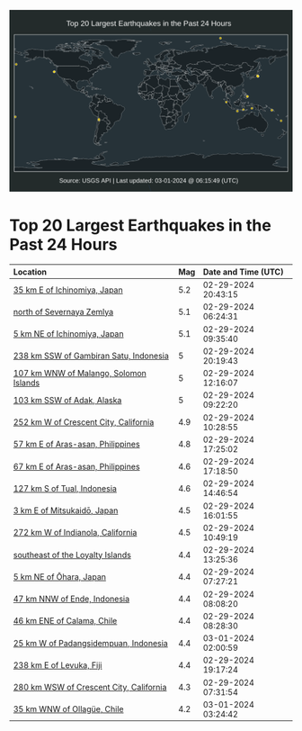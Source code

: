 ![Map](./map.png)

# Top 20 Largest Earthquakes in the Past 24 Hours

| Location | Mag | Date and Time (UTC) |
|:---|:---|:---|
| [35 km E of Ichinomiya, Japan](https://earthquake.usgs.gov/earthquakes/eventpage/us6000mfxd) | 5.2 | 02-29-2024 20:43:15 |
| [north of Severnaya Zemlya](https://earthquake.usgs.gov/earthquakes/eventpage/us6000mfs3) | 5.1 | 02-29-2024 06:24:31 |
| [5 km NE of Ichinomiya, Japan](https://earthquake.usgs.gov/earthquakes/eventpage/us6000mfsp) | 5.1 | 02-29-2024 09:35:40 |
| [238 km SSW of Gambiran Satu, Indonesia](https://earthquake.usgs.gov/earthquakes/eventpage/us6000mfx9) | 5 | 02-29-2024 20:19:43 |
| [107 km WNW of Malango, Solomon Islands](https://earthquake.usgs.gov/earthquakes/eventpage/us6000mfta) | 5 | 02-29-2024 12:16:07 |
| [103 km SSW of Adak, Alaska](https://earthquake.usgs.gov/earthquakes/eventpage/us6000mfsl) | 5 | 02-29-2024 09:22:20 |
| [252 km W of Crescent City, California](https://earthquake.usgs.gov/earthquakes/eventpage/us6000mft0) | 4.9 | 02-29-2024 10:28:55 |
| [57 km E of Aras-asan, Philippines](https://earthquake.usgs.gov/earthquakes/eventpage/us6000mfw5) | 4.8 | 02-29-2024 17:25:02 |
| [67 km E of Aras-asan, Philippines](https://earthquake.usgs.gov/earthquakes/eventpage/us6000mfw3) | 4.6 | 02-29-2024 17:18:50 |
| [127 km S of Tual, Indonesia](https://earthquake.usgs.gov/earthquakes/eventpage/us6000mftw) | 4.6 | 02-29-2024 14:46:54 |
| [3 km E of Mitsukaidō, Japan](https://earthquake.usgs.gov/earthquakes/eventpage/us6000mfuz) | 4.5 | 02-29-2024 16:01:55 |
| [272 km W of Indianola, California](https://earthquake.usgs.gov/earthquakes/eventpage/us6000mft2) | 4.5 | 02-29-2024 10:49:19 |
| [southeast of the Loyalty Islands](https://earthquake.usgs.gov/earthquakes/eventpage/us6000mftq) | 4.4 | 02-29-2024 13:25:36 |
| [5 km NE of Ōhara, Japan](https://earthquake.usgs.gov/earthquakes/eventpage/us6000mfs9) | 4.4 | 02-29-2024 07:27:21 |
| [47 km NNW of Ende, Indonesia](https://earthquake.usgs.gov/earthquakes/eventpage/us6000mfsf) | 4.4 | 02-29-2024 08:08:20 |
| [46 km ENE of Calama, Chile](https://earthquake.usgs.gov/earthquakes/eventpage/us6000mfsi) | 4.4 | 02-29-2024 08:28:30 |
| [25 km W of Padangsidempuan, Indonesia](https://earthquake.usgs.gov/earthquakes/eventpage/us6000mfyy) | 4.4 | 03-01-2024 02:00:59 |
| [238 km E of Levuka, Fiji](https://earthquake.usgs.gov/earthquakes/eventpage/us6000mfwy) | 4.4 | 02-29-2024 19:17:24 |
| [280 km WSW of Crescent City, California](https://earthquake.usgs.gov/earthquakes/eventpage/us6000mfsa) | 4.3 | 02-29-2024 07:31:54 |
| [35 km WNW of Ollagüe, Chile](https://earthquake.usgs.gov/earthquakes/eventpage/us6000mfz9) | 4.2 | 03-01-2024 03:24:42 |
